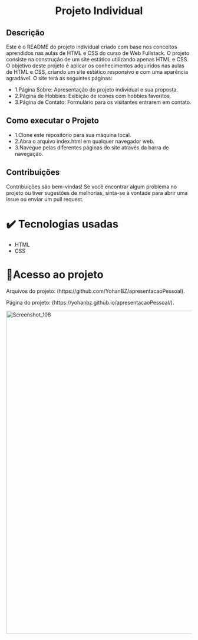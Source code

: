  <h1 align="center"> Projeto Individual </h1>
 <h2>Descrição</h2>
 <p> Este é o README do projeto individual criado com base nos conceitos aprendidos nas aulas de HTML e CSS do curso de Web Fullstack. O projeto consiste na construção de um site estático utilizando apenas HTML e CSS. O objetivo deste projeto é aplicar os conhecimentos adquiridos nas aulas de HTML e CSS, criando um site estático responsivo e com uma aparência agradável. O site terá as seguintes páginas: </p>
 <ul>
  <li>1.Página Sobre: Apresentação do projeto individual e sua proposta.</li>
  <li>2.Página de Hobbies: Exibição de icones com hobbies favoritos.</li>
  <li>3.Página de Contato: Formulário para os visitantes entrarem em contato.</li>
 </ul>
<h2>Como executar o Projeto</h2>
 <ul>
  <li>1.Clone este repositório para sua máquina local.</li>
  <li>2.Abra o arquivo index.html em qualquer navegador web.</li>
  <li>3.Navegue pelas diferentes páginas do site através da barra de navegação.</li>
 </ul>
 <h2>Contribuições</h2>
<p>Contribuições são bem-vindas! Se você encontrar algum problema no projeto ou tiver sugestões de melhorias, sinta-se à vontade para abrir uma issue ou enviar um pull request. </p>

 <h1>✔️ Tecnologias usadas</h1>
 <ul>
  <li>HTML</li>
  <li>CSS</li>
 </ul>
 <h1>📁Acesso ao projeto</h1>
 <p>Arquivos do projeto: (https://github.com/YohanBZ/apresentacaoPessoal).</p>
 <p>Página do projeto: (https://yohanbz.github.io/apresentacaoPessoal/).</p>
 
<img width="875" alt="Screenshot_108" src="https://github.com/YohanBZ/apresentacaoPessoal/assets/98111590/4a8b1a63-7fd9-4255-9ac7-14b8aae7d271">



